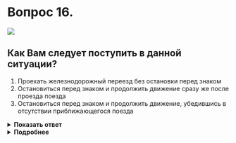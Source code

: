 # Вопрос 16.

![](https://s.drom.ru/i24228/pdd/tickets/2016/1543885214.jpg)

## Как Вам следует поступить в данной ситуации?

1. Проехать железнодорожный переезд без остановки перед знаком
2. Остановиться перед знаком и продолжить движение сразу же после проезда поезда
3. Остановиться перед знаком и продолжить движение, убедившись в отсутствии приближающегося поезда

<details>
<summary><b>Показать ответ</b></summary>
Правильный ответ: 3
</details>
<details>
<summary><b>Подробнее</b></summary>
На пути движения многопутная железная дорога. Вам необходимо остановиться перед знаком 2.5 «Движение без остановки запрещено», дождаться проезда поезда и, убедившись в отсутствии приближающихся поездов с обоих направлений, продолжить дальнейшее движение.
(«Дорожные знаки», пункты 15.1, 15.2, 15.3, 15.4 ПДД)
</details>